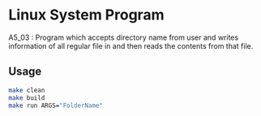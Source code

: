 # Linux System Program
A5_03 : Program which accepts directory name from user and writes information of all regular file in and then reads the contents from that file.

## Usage
```bash
make clean
make build
make run ARGS="FolderName"
```
